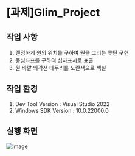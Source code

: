 # [과제]Glim_Project

## 작업 사항
1. 랜덤하게 원의 위치를 구하여 원을 그리는 루틴 구현
2. 중심좌표를 구하여 십자표시로 표출
3. 원 바깥 외각선 테두리를 노란색으로 색칠

## 작업 환경
1. Dev Tool Version : Visual Studio 2022
2. Windows SDK Version : 10.0.22000.0
   
## 실행 화면
![image](https://github.com/jmlee0717/Glim_Project/assets/105495287/2bbc6516-2586-4d56-9390-bdb03e3e64dd)
